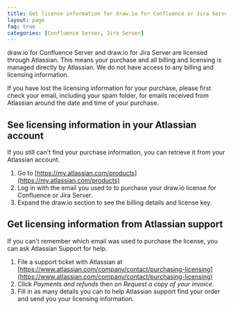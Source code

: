 ```yaml
---
title: Get license information for draw.io for Confluence or Jira Server
layout: page
faq: true
categories: [Confluence Server, Jira Server]
---
```


draw.io for Confluence Server and draw.io for Jira Server are licensed through Atlassian. This means your purchase and all billing and licensing is managed directly by Atlassian. We do not have access to any billing and licensing information.

If you have lost the licensing information for your purchase, please first check your email, including your spam folder, for emails received from Atlassian around the date and time of your purchase.

## See licensing information in your Atlassian account

If you still can't find your purchase information, you can retrieve it from your Atlassian account.

1. Go to [https://my.atlassian.com/products](https://my.atlassian.com/products)
2. Log in with the email you used to to purchase your draw.io license for Confluence or Jira Server.
3. Expand the draw.io section to see the billing details and license key.

## Get licensing information from Atlassian support

If you can't remember which email was used to purchase the license, you can ask Atlassian Support for help.

1. File a support ticket with Atlassian at [https://www.atlassian.com/company/contact/purchasing-licensing](https://www.atlassian.com/company/contact/purchasing-licensing)
2. Click _Payments and refunds_ then on _Request a copy of your invoice_.
3. Fill in as many details you can to help Atlassian support find your order and send you your licensing information.

